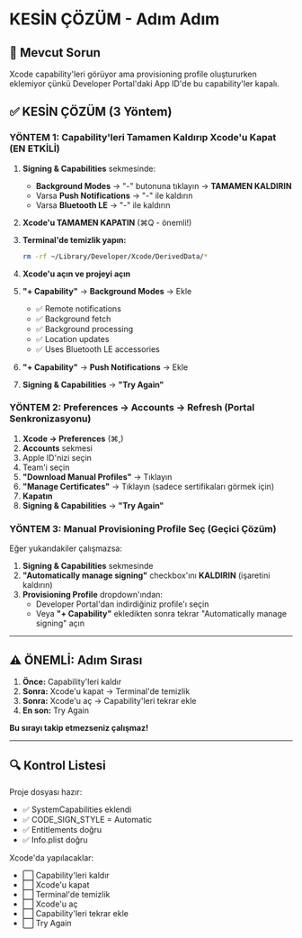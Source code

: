 # KESİN ÇÖZÜM - Adım Adım

## 🔴 Mevcut Sorun
Xcode capability'leri görüyor ama provisioning profile oluştururken eklemiyor çünkü Developer Portal'daki App ID'de bu capability'ler kapalı.

## ✅ KESİN ÇÖZÜM (3 Yöntem)

### YÖNTEM 1: Capability'leri Tamamen Kaldırıp Xcode'u Kapat (EN ETKİLİ)

1. **Signing & Capabilities** sekmesinde:
   - **Background Modes** → "-" butonuna tıklayın → **TAMAMEN KALDIRIN**
   - Varsa **Push Notifications** → "-" ile kaldırın
   - Varsa **Bluetooth LE** → "-" ile kaldırın

2. **Xcode'u TAMAMEN KAPATIN** (⌘Q - önemli!)

3. **Terminal'de temizlik yapın:**
   ```bash
   rm -rf ~/Library/Developer/Xcode/DerivedData/*
   ```

4. **Xcode'u açın ve projeyi açın**

5. **"+ Capability"** → **Background Modes** → Ekle
   - ✅ Remote notifications
   - ✅ Background fetch
   - ✅ Background processing
   - ✅ Location updates
   - ✅ Uses Bluetooth LE accessories

6. **"+ Capability"** → **Push Notifications** → Ekle

7. **Signing & Capabilities** → **"Try Again"**

### YÖNTEM 2: Preferences → Accounts → Refresh (Portal Senkronizasyonu)

1. **Xcode → Preferences** (⌘,)
2. **Accounts** sekmesi
3. Apple ID'nizi seçin
4. Team'i seçin
5. **"Download Manual Profiles"** → Tıklayın
6. **"Manage Certificates"** → Tıklayın (sadece sertifikaları görmek için)
7. **Kapatın**
8. **Signing & Capabilities** → **"Try Again"**

### YÖNTEM 3: Manual Provisioning Profile Seç (Geçici Çözüm)

Eğer yukarıdakiler çalışmazsa:

1. **Signing & Capabilities** sekmesinde
2. **"Automatically manage signing"** checkbox'ını **KALDIRIN** (işaretini kaldırın)
3. **Provisioning Profile** dropdown'ından:
   - Developer Portal'dan indirdiğiniz profile'ı seçin
   - Veya **"+ Capability"** ekledikten sonra tekrar "Automatically manage signing" açın

---

## ⚠️ ÖNEMLİ: Adım Sırası

1. **Önce:** Capability'leri kaldır
2. **Sonra:** Xcode'u kapat → Terminal'de temizlik
3. **Sonra:** Xcode'u aç → Capability'leri tekrar ekle
4. **En son:** Try Again

**Bu sırayı takip etmezseniz çalışmaz!**

---

## 🔍 Kontrol Listesi

Proje dosyası hazır:
- ✅ SystemCapabilities eklendi
- ✅ CODE_SIGN_STYLE = Automatic
- ✅ Entitlements doğru
- ✅ Info.plist doğru

Xcode'da yapılacaklar:
- ⬜ Capability'leri kaldır
- ⬜ Xcode'u kapat
- ⬜ Terminal'de temizlik
- ⬜ Xcode'u aç
- ⬜ Capability'leri tekrar ekle
- ⬜ Try Again

